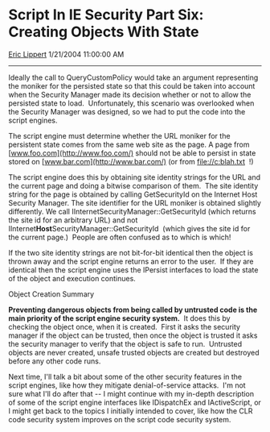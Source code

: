 # Script In IE Security Part Six: Creating Objects With State

[Eric Lippert](https://social.msdn.microsoft.com/profile/Eric%20Lippert) 1/21/2004 11:00:00 AM

-----

Ideally the call to QueryCustomPolicy would take an argument representing the moniker for the persisted state so that this could be taken into account when the Security Manager made its decision whether or not to allow the persisted state to load.  Unfortunately, this scenario was overlooked when the Security Manager was designed, so we had to put the code into the script engines. 

The script engine must determine whether the URL moniker for the persistent state comes from the same web site as the page. A page from [www.foo.com](http://www.foo.com/) should not be able to persist in state stored on [www.bar.com](http://www.bar.com/) (or from [file://c:blah.txt](file:///c:/blah.txt)  \!) 

The script engine does this by obtaining site identity strings for the URL and the current page and doing a bitwise comparison of them.  The site identity string for the page is obtained by calling GetSecurityId on the Internet Host Security Manager. The site identifier for the URL moniker is obtained slightly differently. We call IInternetSecurityManager::GetSecurityId (which returns the site id for an arbitrary URL) and not IInternet**Host**SecurityManager::GetSecurityId  (which gives the site id for the current page.)  People are often confused as to which is which\!

If the two site identity strings are not bit-for-bit identical then the object is thrown away and the script engine returns an error to the user.  If they are identical then the script engine uses the IPersist interfaces to load the state of the object and execution continues. 

Object Creation Summary

**Preventing dangerous objects from being called by untrusted code is the main priority of the script engine security system.**  It does this by checking the object once, when it is created.  First it asks the security manager if the object can be trusted, then once the object is trusted it asks the security manager to verify that the object is safe to run.  Untrusted objects are never created, unsafe trusted objects are created but destroyed before any other code runs. 

Next time, I'll talk a bit about some of the other security features in the script engines, like how they mitigate denial-of-service attacks.  I'm not sure what I'll do after that -- I might continue with my in-depth description of some of the script engine interfaces like IDispatchEx and IActiveScript, or I might get back to the topics I initially intended to cover, like how the CLR code security system improves on the script code security system.

